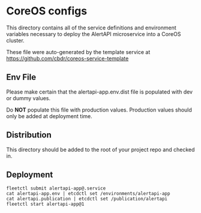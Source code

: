 # CoreOS configs #

This directory contains all of the service definitions and environment variables necessary to deploy the AlertAPI microservice into a CoreOS cluster.

These file were auto-generated by the template service at https://github.com/cbdr/coreos-service-template

## Env File ##

Please make certain that the alertapi-app.env.dist file is populated with dev or dummy values.

Do **NOT** populate this file with production values. Production values should only be added at deployment time.

## Distribution ##

This directory should be added to the root of your project repo and checked in.

## Deployment ##

```shell
fleetctl submit alertapi-app@.service
cat alertapi-app.env | etcdctl set /environments/alertapi-app
cat alertapi.publication | etcdctl set /publication/alertapi
fleetctl start alertapi-app@1
```
